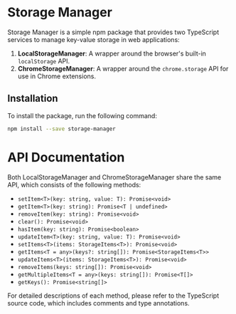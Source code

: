 # Storage Manager

Storage Manager is a simple npm package that provides two TypeScript services to manage key-value storage in web applications:

1. **LocalStorageManager**: A wrapper around the browser's built-in `localStorage` API.
2. **ChromeStorageManager**: A wrapper around the `chrome.storage` API for use in Chrome extensions.

## Installation

To install the package, run the following command:

```bash
npm install --save storage-manager
```

# API Documentation

Both LocalStorageManager and ChromeStorageManager share the same API, which consists of the following methods:

- `setItem<T>(key: string, value: T): Promise<void>`
- `getItem<T>(key: string): Promise<T | undefined>`
- `removeItem(key: string): Promise<void>`
- `clear(): Promise<void>`
- `hasItem(key: string): Promise<boolean>`
- `updateItem<T>(key: string, value: T): Promise<void>`
- `setItems<T>(items: StorageItems<T>): Promise<void>`
- `getItems<T = any>(keys?: string[]): Promise<StorageItems<T>>`
- `updateItems<T>(items: StorageItems<T>): Promise<void>`
- `removeItems(keys: string[]): Promise<void>`
- `getMultipleItems<T = any>(keys: string[]): Promise<T[]>`
- `getKeys(): Promise<string[]>`

For detailed descriptions of each method, please refer to the TypeScript source code, which includes comments and type annotations.
